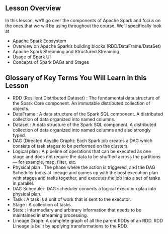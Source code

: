 ## Lesson Overview
In this lesson, we’ll go over the components of Apache Spark and focus on the ones that we will be using throughout the course. We’ll specifically look at

- Apache Spark Ecosystem
- Overview on Apache Spark’s building blocks (RDD/DataFrame/DataSet)
- Apache Spark Streaming and Structured Streaming
- Usage of Spark UI
- Concepts of Spark DAGs and Stages

## Glossary of Key Terms You Will Learn in this Lesson
- RDD (Resilient Distributed Dataset) : The fundamental data structure of the Spark Core component. An immutable distributed collection of objects.
- DataFrame : A data structure of the Spark SQL component. A distributed collection of data organized into named columns.
- Dataset : A data structure of the Spark SQL component. A distributed collection of data organized into named columns and also strongly typed.
- DAG (Directed Acyclic Graph): Each Spark job creates a DAG which consists of task stages to be performed on the clusters.
- Logical plan : A pipeline of operations that can be executed as one stage and does not require the data to be shuffled across the partitions — for example, map, filter, etc.
- Physical plan : The phase where the action is triggered, and the DAG Scheduler looks at lineage and comes up with the best execution plan with stages and tasks together, and executes the job into a set of tasks in parallel.
- DAG Scheduler: DAG scheduler converts a logical execution plan into physical plan.
- Task : A task is a unit of work that is sent to the executor.
- Stage : A collection of tasks.
- State : Intermediary and arbitrary information that needs to be maintained in streaming processing.
- Lineage Graph: A complete graph of all the parent RDDs of an RDD. RDD Lineage is built by applying transformations to the RDD.